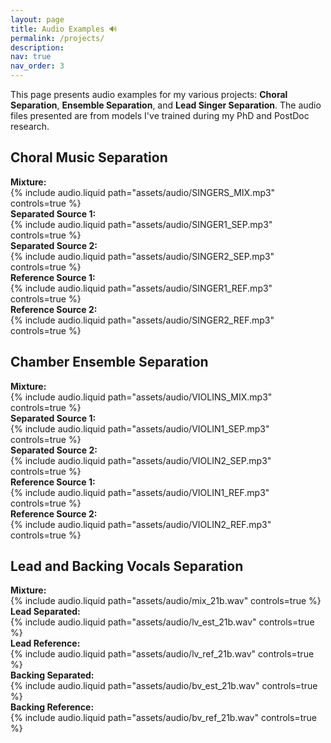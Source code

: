 ```yaml
---
layout: page
title: Audio Examples 🔊
permalink: /projects/
description: 
nav: true
nav_order: 3
---
```


This page presents audio examples for my various projects: **Choral Separation**, **Ensemble Separation**, and **Lead Singer Separation**. The audio files presented are from models I've trained during my PhD and PostDoc research.

<div class="row mt-3">
    <h2>Choral Music Separation</h2>
    <div class="col-sm mt-3">
        <div><strong>Mixture:</strong></div>
        {% include audio.liquid path="assets/audio/SINGERS_MIX.mp3" controls=true %}
    </div>
    <div class="col-sm mt-3">
        <div><strong>Separated Source 1:</strong></div>
        {% include audio.liquid path="assets/audio/SINGER1_SEP.mp3" controls=true %}
        <div><strong>Separated Source 2:</strong></div>
        {% include audio.liquid path="assets/audio/SINGER2_SEP.mp3" controls=true %}
    </div>
    <div class="col-sm mt-3">
        <div><strong>Reference Source 1:</strong></div>
        {% include audio.liquid path="assets/audio/SINGER1_REF.mp3" controls=true %}
        <div><strong>Reference Source 2:</strong></div>
        {% include audio.liquid path="assets/audio/SINGER2_REF.mp3" controls=true %}
    </div>
</div>

<div class="row mt-3">
    <h2>Chamber Ensemble Separation</h2>
    <div class="col-sm mt-3">
        <div><strong>Mixture:</strong></div>
        {% include audio.liquid path="assets/audio/VIOLINS_MIX.mp3" controls=true %}
    </div>
    <div class="col-sm mt-3">
        <div><strong>Separated Source 1:</strong></div>
        {% include audio.liquid path="assets/audio/VIOLIN1_SEP.mp3" controls=true %}
        <div><strong>Separated Source 2:</strong></div>
        {% include audio.liquid path="assets/audio/VIOLIN2_SEP.mp3" controls=true %}
    </div>
    <div class="col-sm mt-3">
        <div><strong>Reference Source 1:</strong></div>
        {% include audio.liquid path="assets/audio/VIOLIN1_REF.mp3" controls=true %}
        <div><strong>Reference Source 2:</strong></div>
        {% include audio.liquid path="assets/audio/VIOLIN2_REF.mp3" controls=true %}
    </div>
</div>

<div class="row mt-3">
    <h2>Lead and Backing Vocals Separation</h2>
    <div class="col-sm mt-3">
        <div><strong>Mixture:</strong></div>
        {% include audio.liquid path="assets/audio/mix_21b.wav" controls=true %}
    </div>
    <div class="col-sm mt-3">
        <div><strong>Lead Separated:</strong></div>
        {% include audio.liquid path="assets/audio/lv_est_21b.wav" controls=true %}
        <div><strong>Lead Reference:</strong></div>
        {% include audio.liquid path="assets/audio/lv_ref_21b.wav" controls=true %}
    </div>
    <div class="col-sm mt-3">
        <div><strong>Backing Separated:</strong></div>
        {% include audio.liquid path="assets/audio/bv_est_21b.wav" controls=true %}
        <div><strong>Backing Reference:</strong></div>
        {% include audio.liquid path="assets/audio/bv_ref_21b.wav" controls=true %}
    </div>
</div>


